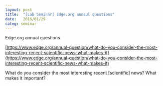 ```yaml
---
layout: post
title:  "[Lab Seminar] Edge.org annaul questions"
date:   2016/01/29
categ: seminar
---
```






Edge.org annual questions





[https://www.edge.org/annual-question/what-do-you-consider-the-most-interesting-recent-scientific-news-what-makes-it](https://www.edge.org/annual-question/what-do-you-consider-the-most-interesting-recent-scientific-news-what-makes-it)



What do you consider the most interesting recent [scientific] news? What makes it important?



 

